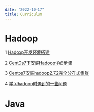 ```yaml
---
date: "2022-10-17"
title: Curriculum
---
```


# Hadoop


1 [Hadoop开发环境搭建](https://blog.csdn.net/m0_67402341/article/details/124246939)

2 [CentOs7下安装Hadoop详细步骤](https://blog.csdn.net/weixin_58941637/article/details/121769291)

3 [Centos7安装hadoop2.7.2完全分布式集群](https://zhuanlan.zhihu.com/p/493683611)

4 [学习hadoop时遇到的一些问题](https://guoqin77.netlify.app/bigdata/2022-10-27-problems-hadoop/notes-hadoop/)






# Java